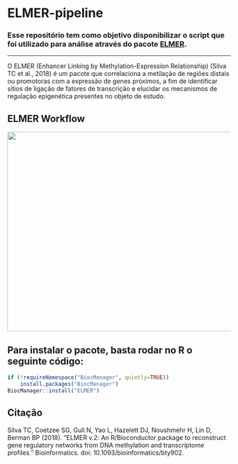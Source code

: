 # ELMER-pipeline
### Esse repositório tem como objetivo disponibilizar o script que foi utilizado para análise através do pacote [ELMER](https://bioconductor.org/packages/ELMER/). 
___
O ELMER (Enhancer Linking by Methylation-Expression Relationship) (Silva TC et al., 2018) é um pacote que correlaciona a metilação de regiões distais ou promotoras com a expressão de genes próximos, a fim de identificar sítios de ligação de fatores de transcrição e elucidar os mecanismos de regulação epigenética presentes no objeto de estudo. 
<br>

## ELMER Workflow
<img src="[https://github.com/erthal-id/ELMER-pipeline/blob/794896b76414bc72d45c9c2400a86d45d68dca61/images/ELMER-workflow.png](https://github.com/erthal-id/pipeline-ELMER/blob/main/images/ELMER-workflow.png)" width ='700px' height='450px'>
<br>

## Para instalar o pacote, basta rodar no R o seguinte código:

```r
if (!requireNamespace("BiocManager", quietly=TRUE))
    install.packages("BiocManager")
BiocManager::install("ELMER")
```

## Citação
Silva TC, Coetzee SG, Gull N, Yao L, Hazelett DJ, Noushmehr H, Lin D, Berman BP (2018). “ELMER v.2: An R/Bioconductor package to reconstruct gene regulatory networks from DNA methylation and transcriptome profiles.” Bioinformatics. doi: 10.1093/bioinformatics/bty902.
